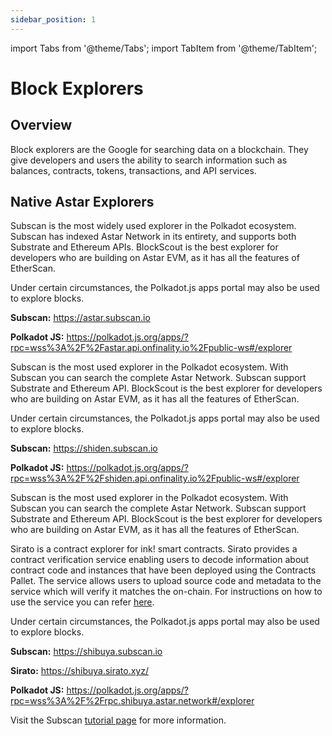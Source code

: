 ```yaml
---
sidebar_position: 1
---
```


import Tabs from '@theme/Tabs';
import TabItem from '@theme/TabItem';

# Block Explorers

## Overview

Block explorers are the Google for searching data on a blockchain. They give developers and users the ability to search information such as balances, contracts, tokens, transactions, and API services.

## Native Astar Explorers

<Tabs>
<TabItem value="astar" label="Astar Network" default>
<p>Subscan is the most widely used explorer in the Polkadot ecosystem. Subscan has indexed Astar Network in its entirety, and supports both Substrate and Ethereum APIs. BlockScout is the best explorer for developers who are building on Astar EVM, as it has all the features of EtherScan.</p>
<p>Under certain circumstances, the Polkadot.js apps portal may also be used to explore blocks.</p>
<p><b>Subscan:</b> <a href="https://astar.subscan.io">https://astar.subscan.io</a></p>
<p><b>Polkadot JS:</b> <a href="https://polkadot.js.org/apps/?rpc=wss%3A%2F%2Fastar.api.onfinality.io%2Fpublic-ws#/explorer">https://polkadot.js.org/apps/?rpc=wss%3A%2F%2Fastar.api.onfinality.io%2Fpublic-ws#/explorer</a></p>

</TabItem>
<TabItem value="shiden" label="Shiden Network">
<p>Subscan is the most used explorer in the Polkadot ecosystem. With Subscan you can search the complete Astar Network. Subscan support Substrate and Ethereum API. BlockScout is the best explorer for developers who are building on Astar EVM, as it has all the features of EtherScan.</p>
<p>Under certain circumstances, the Polkadot.js apps portal may also be used to explore blocks.</p>
<p><b>Subscan:</b> <a href="https://shiden.subscan.io">https://shiden.subscan.io</a></p>
<p><b>Polkadot JS:</b> <a href="https://polkadot.js.org/apps/?rpc=wss%3A%2F%2Fshiden.api.onfinality.io%2Fpublic-ws#/explorer">https://polkadot.js.org/apps/?rpc=wss%3A%2F%2Fshiden.api.onfinality.io%2Fpublic-ws#/explorer</a></p>

</TabItem>
<TabItem value="shibuya" label="Shibuya Network">
<p>Subscan is the most used explorer in the Polkadot ecosystem. With Subscan you can search the complete Astar Network. Subscan support Substrate and Ethereum API. BlockScout is the best explorer for developers who are building on Astar EVM, as it has all the features of EtherScan.</p>
<p>Sirato is a contract explorer for ink! smart contracts. Sirato provides a contract verification service enabling users to decode information about contract code and instances that have been deployed using the Contracts Pallet. The service allows users to upload source code and metadata to the service which will verify it matches the on-chain. For instructions on how to use the service you can refer <a href="https://medium.com/sirato/how-to-verify-ink-smart-contracts-83fec5de81aa">here</a>.</p>
<p>Under certain circumstances, the Polkadot.js apps portal may also be used to explore blocks.</p>
<p><b>Subscan:</b> <a href="https://shibuya.subscan.io">https://shibuya.subscan.io</a></p>
<p><b>Sirato:</b> <a href="https://shibuya.sirato.xyz/">https://shibuya.sirato.xyz/</a></p>
<p><b>Polkadot JS:</b> <a href="https://polkadot.js.org/apps/?rpc=wss%3A%2F%2Frpc.shibuya.astar.network#/explorer">https://polkadot.js.org/apps/?rpc=wss%3A%2F%2Frpc.shibuya.astar.network#/explorer</a></p>

</TabItem>
</Tabs>

Visit the Subscan [tutorial page](/docs/build/integrations/indexers/subscan) for more information.
